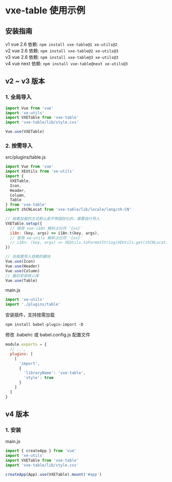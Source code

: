 # vxe-table 使用示例

## 安装指南

v1 vue 2.6 依赖: ```npm install vxe-table@1 xe-utils@2```  
v2 vue 2.6 依赖: ```npm install vxe-table@2 xe-utils@3```  
v3 vue 2.6 依赖: ```npm install vxe-table@3 xe-utils@3```  
v4 vue next 依赖: ```npm install vxe-table@next xe-utils@3```  

## v2 ~ v3 版本

### 1. 全局导入

```javascript
import Vue from 'vue'
import 'xe-utils'
import VXETable from 'vxe-table'
import 'vxe-table/lib/style.css'

Vue.use(VXETable)
```

### 2. 按需导入

src/plugins/table.js

```javascript
import Vue from 'vue'
import XEUtils from 'xe-utils'
import {
  VXETable,
  Icon,
  Header,
  Column,
  Table
} from 'vxe-table'
import zhCNLocat from 'vxe-table/lib/locale/lang/zh-CN'

// 按需加载的方式默认是不带国际化的，需要自行导入
VXETable.setup({
  // 使用 vue-i18n 解析占位符 '{xx}'
  i18n: (key, args) => i18n.t(key, args),
  // 使用 xe-utils 解析占位符 '{xx}'
  // i18n: (key, args) => XEUtils.toFormatString(XEUtils.get(zhCNLocat, key), args)
})

// 先按需导入依赖的模块
Vue.use(Icon)
Vue.use(Header)
Vue.use(Column)
// 最后安装核心库
Vue.use(Table)
```

main.js

```javascript
import 'xe-utils'
import './plugins/table'
```

安装插件，支持按需加载

```shell
npm install babel-plugin-import -D
```

修改 .babelrc 或 babel.config.js 配置文件

```javascript
module.exports = {
  // ...,
  plugins: [
    [
      'import',
      {
        'libraryName': 'vxe-table',
        'style': true
      }
    ]
  ]
}
```

## v4 版本

### 1. 安装

main.js

```javascript
import { createApp } from 'vue'
import 'xe-utils'
import VXETable from 'vxe-table'
import 'vxe-table/lib/style.css'

createApp(App).use(VXETable).mount('#app')
```
